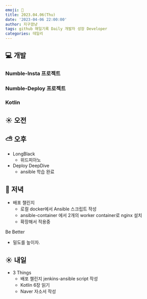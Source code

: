 ```yaml
---
emoji: 🌱
title: 2023.04.06(Thu)
date: '2023-04-06 22:00:00'
author: 지구깜냥
tags: github 매일기록 Daily 개발자 성장 Developer
categories: 데일리
---
```

## 💻 개발
### Numble-Insta 프로젝트
### Numble-Deploy 프로젝트
### Kotlin

## ☀️ 오전

## ⛅️ 오후
- LongBlack
  - 위드피아노
- Deploy DeepDive
  - ansible 학습 완료
## 🌙 저녁
- 배포 챌린지
  - 로컬 docker에서 Ansible 스크립트 작성
  - ansible-container 에서 2개의 worker container로 nginx 설치
  - 확장해서 적용중

Be Better
- 밀도를 높이자.

## ☀️ 내일
- 3 Things
  - 배포 챌린지 jenkins-ansible script 작성
  - Kotlin 6장 읽기
  - Naver 자소서 작성